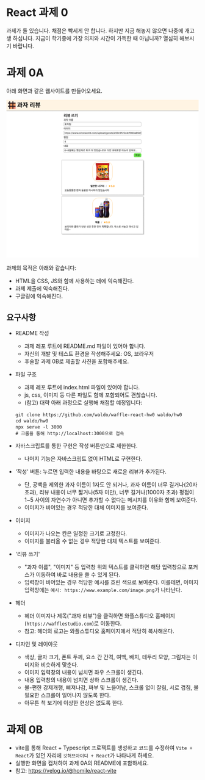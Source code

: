 # React 과제 0

과제가 둘 있습니다. 채점은 빡세게 안 합니다. 하지만 지금 해놓지 않으면 나중에 개고생 하십니다.
지금이 학기중에 가장 의지와 시간이 가득한 때 아닙니까? 열심히 해보시기 바랍니다.

# 과제 0A

아래 화면과 같은 웹사이트를 만들어오세요.

![(여기에 화면이 나와야 함)](./hw.png)

과제의 목적은 아래와 같습니다:

- HTML을 CSS, JS와 함께 사용하는 데에 익숙해진다.
- 과제 제출에 익숙해진다.
- 구글링에 익숙해진다.

## 요구사항

- README 작성
  - 과제 레포 루트에 README.md 파일이 있어야 합니다.
  - 자신의 개발 및 테스트 환경을 작성해주세요: OS, 브라우저
  - 후술할 과제 0B로 제출할 사진을 포함해주세요.

- 파일 구조
  - 과제 레포 루트에 index.html 파일이 있어야 합니다.
  - js, css, 이미지 등 다른 파일도 함께 포함되어도 괜찮습니다.
  - (참고) 대략 아래 과정으로 실행해 채점할 예정입니다:
  ```
  git clone https://github.com/waldo/waffle-react-hw0 waldo/hw0
  cd waldo/hw0
  npx serve -l 3000
  # 크롬을 통해 http://localhost:3000으로 접속
  ```

- 자바스크립트를 통한 구현은 작성 버튼만으로 제한한다.
  - 나머지 기능은 자바스크립트 없이 HTML로 구현한다.
- '작성' 버튼: 누르면 입력한 내용을 바탕으로 새로운 리뷰가 추가된다.
  - 단, 공백을 제외한 과자 이름이 1자도 안 되거나, 과자 이름이 너무 길거나(20자 초과), 리뷰 내용이 너무 짧거나(5자 미만), 너무 길거나(1000자 초과) 평점이 1~5 사이의 자연수가 아니면 추가할 수 없다는 메시지를 이유와 함께 보여준다.
  - 이미지가 비어있는 경우 적당한 대체 이미지를 보여준다.
- 이미지
  - 이미지가 나오는 칸은 일정한 크기로 고정한다.
  - 이미지를 불러올 수 없는 경우 적당한 대체 텍스트를 보여준다.
- '리뷰 쓰기'
  - "과자 이름", "이미지" 등 입력창 위의 텍스트를 클릭하면 해당 입력창으로 포커스가 이동하여 바로 내용을 쓸 수 있게 된다.
  - 입력창이 비어있는 경우 적당한 예시를 흐린 색으로 보여준다. 이를테면, 이미지 입력창에는 `예시: https://www.example.com/image.png`가 나타난다.
- 헤더
  - 헤더 이미지나 제목("과자 리뷰")을 클릭하면 와플스튜디오 홈페이지(`https://wafflestudio.com`)로 이동한다.
  - 참고: 헤더의 로고는 와플스튜디오 홈페이지에서 적당히 복사해온다.
- 디자인 및 레이아웃
  - 색상, 글자 크기, 폰트 두께, 요소 간 간격, 여백, 배치, 테두리 모양, 그림자는 이미지와 비슷하게 맞춘다.
  - 이미지 입력창의 내용이 넘치면 좌우 스크롤이 생긴다.
  - 내용 입력창의 내용이 넘치면 상하 스크롤이 생긴다.
  - 불-편한 강제개행, 삐져나감, 짜부 및 느을어남, 스크롤 없이 잘림, 서로 겹침, 불필요한 스크롤이 일어나지 않도록 한다.
  - 아무튼 척 보기에 이상한 현상은 없도록 한다.

# 과제 0B

- vite를 통해 React + Typescript 프로젝트를 생성하고 코드를 수정하여 `Vite + React`가 있던 자리에 `깃허브아이디 + React`가 나타나게 하세요.
- 실행한 화면을 캡처하여 과제 0A의 README에 포함하세요.
- 참고: https://velog.io/@homile/react-vite